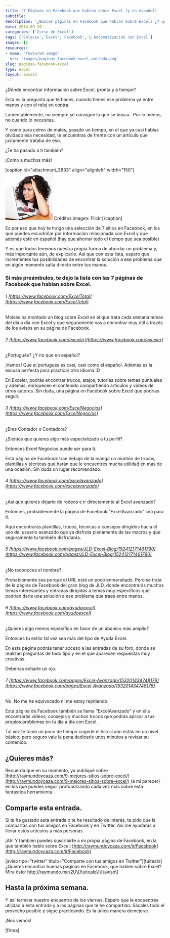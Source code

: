 ```yaml
---
title: '7 Páginas en Facebook que hablan sobre Excel (y en español)'
subtitle: 
description: '¿Buscas páginas en Facebook que hablan sobre Excel? ¿Y que además sea en español? ¡Justo eso es lo que encontrarás aquí.'
date: 2014-09-26
categories: ['Curso de Excel']
tags: ['Enlaces','Excel','Facebook','🤖 Automatización con Excel']
images: []
resources: 
- name: 'featured-image'
  src: 'images/paginas-facebook-excel_portada.png'
slug: paginas-facebook-excel
type: excel
layout: excel1
---
```


¿Dónde encontrar información sobre Excel, pronta y a tiempo?

Esta es la pregunta que te haces, cuando tienes ese problema ya entre manos y con el reloj en contra.

Lamentablemente, no siempre se consigue lo que se busca.  Por lo menos, no cuando lo necesitas.

Y como para colmo de males, pasado un tiempo, en el que ya casi habías olvidado esa necesidad, te encuentras de frente con un artículo que justamente trataba de eso.

¿Te ha pasado a ti también?

¡Como a muchos más!

\[caption id="attachment\_3833" align="alignleft" width="150"\]![¿Cuál es tu problema con Excel?](images/7658225516_00cf277f83_q.jpg) Créditos imagen: Flickr\[/caption\]

Es por eso que hoy te traigo una selección de 7 sitios en Facebook, en los que puedes escudriñar por información relacionada con Excel y que además esté en español (hay que ahorrar todo el tiempo que sea posible)

Y es que todos tenemos nuestra propia forma de abordar un problema y, más importante aún, de explicarlo. Así que con esta lista, espero que incrementes tus posibilidades de encontrar la solución a ese problema que en algún momento salta directo entre tus manos.

### [](#si-mas-preambulos-te-dejo-la-lista-con-las-7-paginas-de-facebook-que-hablan-sobre-excel)Si más preámbulos, te dejo la lista con las 7 páginas de Facebook que hablan sobre Excel.

###### [](#1-httpswwwfacebookcomexceltotal)1 [https://www.facebook.com/ExcelTotal](https://www.facebook.com/ExcelTotal)

Moisés ha montado un blog sobre Excel en el que trata cada semana temas del día a día con Excel y que seguramente vas a encontrar muy útil a través de los avisos en su página de Facebook.

###### [](#2-httpswwwfacebookcomexceler)2 [https://www.facebook.com/exceler](https://www.facebook.com/exceler)

¿Portugués? ¿Y no que en español?

¡Vamos! Que el portugués es casi, casi como el español. Además es la excusa perfecta para practicar otro idioma :D

En Exceler, podrás encontrar trucos, atajos, tutorías sobre temas puntuales y además, enriquecen el contenido compartiendo artículos y vídeos de otros autores. Sin duda, una página en Facebook sobre Excel que podrías seguir.

###### [](#3-httpswwwfacebookcomexcelnegocios)3 [https://www.facebook.com/ExcelNegocios](https://www.facebook.com/ExcelNegocios)

¿Eres Contador o Contadora?

¿Sientes que quieres algo más especializado a tu perfil?

Entonces Excel Negocios puede ser para ti.

Esta página de Facebook trae debajo de la manga un montón de trucos, plantillas y técnicas que harán que le encuentres mucha utilidad en más de una ocasión. Sin duda un lugar recomendado.

###### [](#4-httpswwwfacebookcomexcelavanzado)4 [https://www.facebook.com/excelavanzado](https://www.facebook.com/excelavanzado)

¿Así que quieres dejarte de rodeos e ir directamente al Excel avanzado?

Entonces, probablemente la página de Facebook “ExcelAvanzado” sea para ti.

Aquí encontrarás plantillas, trucos, técnicas y consejos dirigidos hacia el uso del usuario avanzado que ya disfruta plenamente de las macros y que seguramente tu también disfrutarás.

###### [](#5-httpswwwfacebookcompagesjld-excel-blog152412171461790)5 [https://www.facebook.com/pages/JLD-Excel-Blog/152412171461790](https://www.facebook.com/pages/JLD-Excel-Blog/152412171461790)

¿No reconoces el nombre?

Probablemente sea porque el URL está un poco enmarañado. Pero se trata de la página de Facebook del gran blog de JLD, donde encontrarás muchos temas interesantes y entradas dirigidas a temas muy específicos que podrían darle una solución a ese problema que traes entre manos.

###### [](#6-httpswwwfacebookcomayudaexcel)6 [https://www.facebook.com/ayudaexcel](https://www.facebook.com/ayudaexcel)

¿Quieres algo menos específico en favor de un abanico más amplio?

Entonces tu estilo tal vez sea más del tipo de Ayuda Excel.

En esta página podrás tener acceso a las entradas de su foro, donde se realizan preguntas de todo tipo y en el que aparecen respuestas muy creativas.

Deberías echarle un ojo.

###### [](#7-httpswwwfacebookcompagesexcel-avanzado153201434748176)7 [https://www.facebook.com/pages/Excel-Avanzado/153201434748176](https://www.facebook.com/pages/Excel-Avanzado/153201434748176)

No. No me he equivocado ni me estoy repitiendo.

Esta página de Facebook también se llama “ExcelAvanzado” y en ella encontrarás vídeos, consejos y muchos trucos que podrás aplicar a tus propios problemas en tu día a día con Excel.

Tal vez te tome un poco de tiempo cogerle el hilo si aún estás en un nivel básico; pero seguro vale la pena dedicarle unos minutos a revisar su contenido.

## [](#quieres-mas)¿Quieres más?

Recuerda que en su momento, ya publiqué sobre [http://raymundoycaza.com/9-mejores-sitios-sobre-excel/](http://raymundoycaza.com/9-mejores-sitios-sobre-excel/) (a mi parecer) en los que puedes seguir profundizando cada vez más sobre esta fantástica herramienta.

## [](#comparte-esta-entrada)Comparte esta entrada.

Si te ha gustado esta entrada o te ha resultado de interés, te pido que la compartas con tus amigos en Facebook y en Twitter. Así me ayudarás a llevar estos artículos a más personas.

¡Ah! Y también puedes suscribirte a mi propia página de Facebook, en la que también hablo sobre Excel: [http://raymundoycaza.com/ir/Facebook](http://raymundoycaza.com/ir/Facebook)

\[aviso tipo="twitter" titulo="Comparte con tus amigos en Twitter"\]\[tuitealo\]¿Quieres encontrar buenas páginas en Facebook, que hablen sobre Excel? Mira ésto: http://raymundo.me/2U\[/tuitealo\]\[/aviso\]

## [](#hasta-la-proxima-semana)Hasta la próxima semana.

Y así termina nuestro encuentro de los viernes. Espero que le encuentres utilidad a esta entrada y a las páginas que te he compartido. Sácales todo el provecho posible y sigue practicando. Es la única manera demejorar.

¡Nos vemos!

\[firma\]
